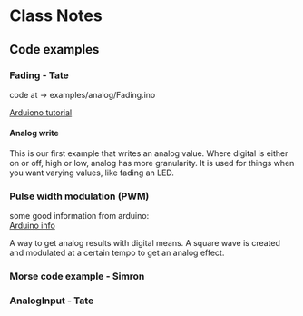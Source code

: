 # Class Notes

## Code examples

### Fading - Tate

code at -> examples/analog/Fading.ino

[Arduiono tutorial](http://www.arduino.cc/en/Tutorial/Fading)

#### Analog write

This is our first example that writes an analog value. Where digital is either on or off, high or low, analog has more granularity. It is used for things when you want varying values, like fading an LED.

### Pulse width modulation (PWM)

some good information from arduino:  
[Arduino info](https://www.arduino.cc/en/Tutorial/PWM)

A way to get analog results with digital means. A square wave is created and modulated at a certain tempo to get an analog effect.

### Morse code example - Simron

### AnalogInput - Tate
